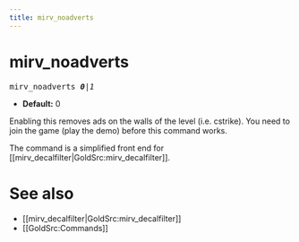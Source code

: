 ```yaml
---
title: mirv_noadverts
---
```


# mirv_noadverts

<tt>mirv_noadverts _**0**|1_</tt>

* **Default:** 0

Enabling this removes ads on the walls of the level (i.e. cstrike).
You need to join the game (play the demo) before this command works.

The command is a simplified front end for [[mirv_decalfilter|GoldSrc:mirv_decalfilter]].

# See also

* [[mirv_decalfilter|GoldSrc:mirv_decalfilter]]
* [[GoldSrc:Commands]]
